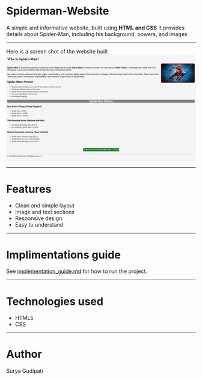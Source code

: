# Spiderman-Website
A simple and informative website, built using **HTML and CSS**
It provides details about Spider-Man, including his background, powers, and images

---

Here is a screen shot of the website built
![Website Screenshot](screenshot.png)

---

# Features
- Clean and simple layout
- Image and text sections
- Responsive design
- Easy to understand

---

# Implimentations guide
See [implementation_guide.md](implementation_guide.md) for how to run the project.

---

# Technologies used
- HTML5
- CSS

---

# Author
Surya Gudipati
